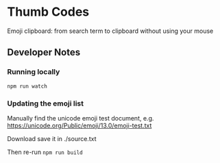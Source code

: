 # Thumb Codes

Emoji clipboard: from search term to clipboard without using your mouse

## Developer Notes

### Running locally

    npm run watch

### Updating the emoji list

Manually find the unicode emoji test document, e.g. https://unicode.org/Public/emoji/13.0/emoji-test.txt

Download save it in ./source.txt

Then re-run `npm run build`


